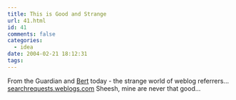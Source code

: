 ```yaml
---
title: This is Good and Strange
url: 41.html
id: 41
comments: false
categories:
  - idea
date: 2004-02-21 18:12:31
tags:
---
```


From the Guardian and [Bert](http://www.neuromantics.net/bert) today - the strange world of weblog referrers... [searchrequests.weblogs.com](http://searchrequests.weblogs.com/) Sheesh, mine are never that good...